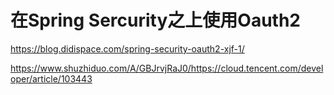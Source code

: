 # 在Spring Sercurity之上使用Oauth2

https://blog.didispace.com/spring-security-oauth2-xjf-1/

https://www.shuzhiduo.com/A/GBJrvjRaJ0/https://cloud.tencent.com/developer/article/103443
